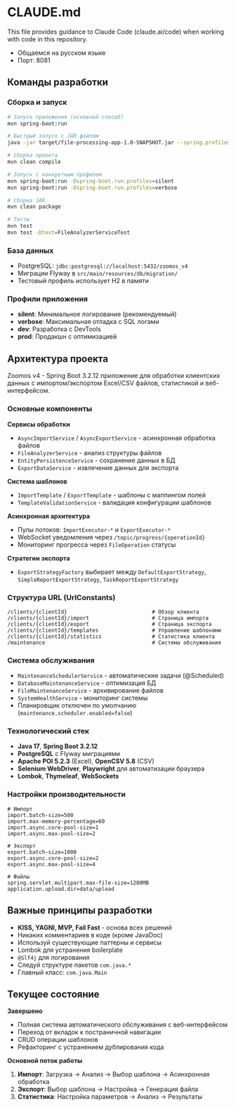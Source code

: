 # CLAUDE.md

This file provides guidance to Claude Code (claude.ai/code) when working with code in this repository.

- Общаемся на русском языке
- Порт: 8081

## Команды разработки

### Сборка и запуск
```bash
# Запуск приложения (основной способ)
mvn spring-boot:run

# Быстрый запуск с JAR файлом
java -jar target/file-processing-app-1.0-SNAPSHOT.jar --spring.profiles.active=silent

# Сборка проекта
mvn clean compile

# Запуск с конкретным профилем
mvn spring-boot:run -Dspring-boot.run.profiles=silent
mvn spring-boot:run -Dspring-boot.run.profiles=verbose

# Сборка JAR
mvn clean package

# Тесты
mvn test
mvn test -Dtest=FileAnalyzerServiceTest
```

### База данных
- PostgreSQL: `jdbc:postgresql://localhost:5432/zoomos_v4`
- Миграции Flyway в `src/main/resources/db/migration/`
- Тестовый профиль использует H2 в памяти

### Профили приложения
- **silent**: Минимальное логирование (рекомендуемый)
- **verbose**: Максимальная отладка с SQL логами
- **dev**: Разработка с DevTools
- **prod**: Продакшн с оптимизацией

## Архитектура проекта

Zoomos v4 - Spring Boot 3.2.12 приложение для обработки клиентских данных с импортом/экспортом Excel/CSV файлов, статистикой и веб-интерфейсом.

### Основные компоненты

**Сервисы обработки**
- `AsyncImportService` / `AsyncExportService` - асинхронная обработка файлов
- `FileAnalyzerService` - анализ структуры файлов
- `EntityPersistenceService` - сохранение данных в БД
- `ExportDataService` - извлечение данных для экспорта

**Система шаблонов**
- `ImportTemplate` / `ExportTemplate` - шаблоны с маппингом полей
- `TemplateValidationService` - валидация конфигурации шаблонов

**Асинхронная архитектура**
- Пулы потоков: `ImportExecutor-*` и `ExportExecutor-*`
- WebSocket уведомления через `/topic/progress/{operationId}`
- Мониторинг прогресса через `FileOperation` статусы

**Стратегии экспорта**
- `ExportStrategyFactory` выбирает между `DefaultExportStrategy`, `SimpleReportExportStrategy`, `TaskReportExportStrategy`

### Структура URL (UrlConstants)
```
/clients/{clientId}                           # Обзор клиента
/clients/{clientId}/import                    # Страница импорта
/clients/{clientId}/export                    # Страница экспорта
/clients/{clientId}/templates                 # Управление шаблонами
/clients/{clientId}/statistics                # Статистика клиента
/maintenance                                  # Система обслуживания
```

### Система обслуживания
- `MaintenanceSchedulerService` - автоматические задачи (@Scheduled)
- `DatabaseMaintenanceService` - оптимизация БД
- `FileMaintenanceService` - архивирование файлов
- `SystemHealthService` - мониторинг системы
- Планировщик отключен по умолчанию (`maintenance.scheduler.enabled=false`)

### Технологический стек
- **Java 17**, **Spring Boot 3.2.12**
- **PostgreSQL** с Flyway миграциями  
- **Apache POI 5.2.3** (Excel), **OpenCSV 5.8** (CSV)
- **Selenium WebDriver**, **Playwright** для автоматизации браузера
- **Lombok**, **Thymeleaf**, **WebSockets**

### Настройки производительности
```properties
# Импорт
import.batch-size=500
import.max-memory-percentage=60
import.async.core-pool-size=1
import.async.max-pool-size=2

# Экспорт
export.batch-size=1000
export.async.core-pool-size=2
export.async.max-pool-size=4

# Файлы
spring.servlet.multipart.max-file-size=1200MB
application.upload.dir=data/upload
```

## Важные принципы разработки

- **KISS, YAGNI, MVP, Fail Fast** - основа всех решений
- Никаких комментариев в коде (кроме JavaDoc)
- Используй существующие паттерны и сервисы
- Lombok для устранения boilerplate
- `@Slf4j` для логирования
- Следуй структуре пакетов `com.java.*`
- Главный класс: `com.java.Main`

## Текущее состояние

**Завершено**
- Полная система автоматического обслуживания с веб-интерфейсом
- Переход от вкладок к постраничной навигации
- CRUD операции шаблонов
- Рефакторинг с устранением дублирования кода

**Основной поток работы**
1. **Импорт**: Загрузка → Анализ → Выбор шаблона → Асинхронная обработка
2. **Экспорт**: Выбор шаблона → Настройка → Генерация файла
3. **Статистика**: Настройка параметров → Анализ → Результаты